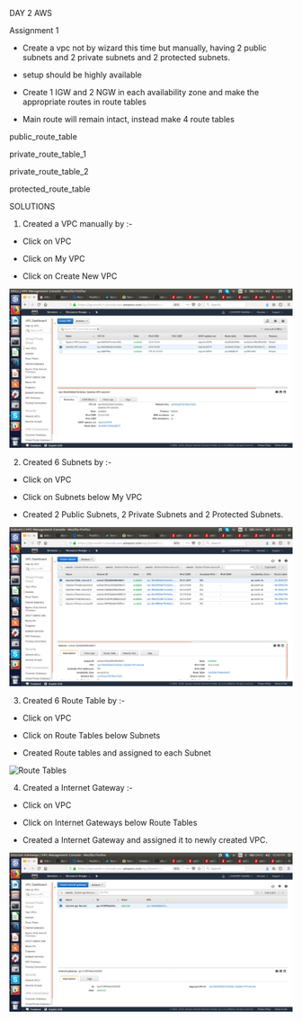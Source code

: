 DAY 2 AWS

Assignment 1

- Create a vpc not by wizard this time but manually, having 2 public subnets and 2 private subnets and 2 protected subnets.

- setup should be highly available

- Create 1 IGW and 2 NGW in each availability zone and make the appropriate routes in route tables

- Main route will remain intact, instead make 4 route tables

public_route_table 

private_route_table_1 

private_route_table_2 

protected_route_table 

SOLUTIONS

1. Created a VPC manually by :-

- Click on VPC

- Click on My VPC

- Click on Create New VPC

![VPC Second](https://github.com/lovedeepsh/AWS/blob/master/AWS-day2-images/Opstree-VPC-second.png)



2. Created 6 Subnets by :-

- Click on VPC

- Click on Subnets below My VPC

- Created 2 Public Subnets, 2 Private Subnets and 2 Protected Subnets.

![Subnets](https://github.com/lovedeepsh/AWS/blob/master/AWS-day2-images/Opstree-Subnets-6.png)

3. Created 6 Route Table by :-

- Click on VPC

- Click on Route Tables below Subnets

- Created Route tables and assigned to each Subnet

![Route Tables](https://github.com/lovedeepsh/AWS/blob/master/AWS-day2-images/Opstree-Route.png)

4. Created a Internet Gateway :-

- Click on VPC

- Click on Internet Gateways below Route Tables

- Created a Internet Gateway and assigned it to newly created VPC.

![Internet Gateway](https://github.com/lovedeepsh/AWS/blob/master/AWS-day2-images/Opstree-igw-second.png)

